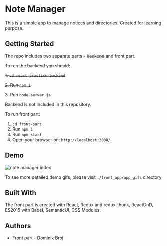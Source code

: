 # Note Manager

This is a simple app to manage notices and directories. Created for learning purpose.

## Getting Started

The repo includes two separate parts - ~~backend~~ and front part.

~~To run the backend you should:~~

~~1. ```cd react-practice-backend```~~

~~2. Run ```npm i```~~

~~3. Run ```node.server.js```~~

Backend is not included in this repository.



To run front part:

1. ```cd front-part```
2. Run ```npm i```
3. Run ```npm start```
4. Open your browser on: ```http://localhost:3000/```.


## Demo

![note manager index](./front_app/app_gifs/10.Demo.gif)

To see more detailed demo gifs, please visit ```./front_app/app_gifs``` directory

## Built With

The front part is created with React, Redux and redux-thunk, ReactDnD, ES2015 with Babel, SemanticUI, CSS Modules.


## Authors

* Front part - Dominik Broj

